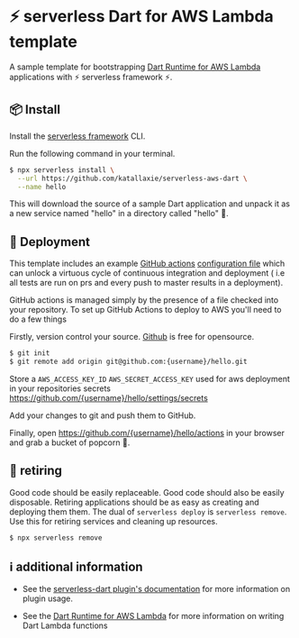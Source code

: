 # ⚡️ serverless Dart for AWS Lambda template

A sample template for bootstrapping [Dart Runtime for AWS Lambda](https://github.com/awslabs/aws-lambda-dart-runtime) applications with ⚡ serverless framework ⚡.

## 📦 Install

Install the [serverless framework](https://www.serverless.com/framework/docs/getting-started/) CLI.

Run the following command in your terminal.

```bash
$ npx serverless install \
  --url https://github.com/katallaxie/serverless-aws-dart \
  --name hello
```

This will download the source of a sample Dart application and unpack it as a new service named
"hello" in a directory called "hello" 👋.

## 🛵 Deployment

This template includes an example [GitHub actions](https://github.com/features/actions) [configuration file](.github/workflows/main.yml) which can unlock a virtuous cycle of continuous integration and deployment
( i.e all tests are run on prs and every push to master results in a deployment).

GitHub actions is managed simply by the presence of a file checked into your repository. To set up GitHub Actions to deploy to AWS you'll need to do a few things

Firstly, version control your source. [Github](https://github.com/) is free for opensource.

```bash
$ git init
$ git remote add origin git@github.com:{username}/hello.git
```

Store a `AWS_ACCESS_KEY_ID` `AWS_SECRET_ACCESS_KEY` used for aws deployment in your repositories secrets https://github.com/{username}/hello/settings/secrets

Add your changes to git and push them to GitHub.

Finally, open https://github.com/{username}/hello/actions in your browser and grab a bucket of popcorn 🍿.

## 👴 retiring

Good code should be easily replaceable. Good code should also be easily disposable. Retiring applications should be as easy as creating and deploying them them. The dual of `serverless deploy` is `serverless remove`. Use this for retiring services and cleaning up resources.

```bash
$ npx serverless remove
```

## ℹ️  additional information

* See the [serverless-dart plugin's documentation](https://github.com/katallaxie/serverless-dart) for more information on plugin usage.

* See the [Dart Runtime for AWS Lambda](https://github.com/awslabs/aws-lambda-dart-runtime) for more information on writing Dart Lambda functions
